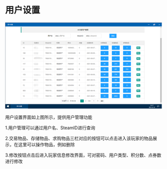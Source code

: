 # 用户设置

![](../.gitbook/assets/yhsz.png)

用户设置界面如上图所示，提供用户管理功能

1.用户管理可以通过用户名、SteamID进行查询

2.交易物品、存储物品、求购物品三栏对应的按钮可以点击进入该玩家的物品展示，在这里可以操作物品，例如删除

3.修改按钮点击后进入玩家信息修改界面，可对密码、用户类型、积分数、点券数进行修改

